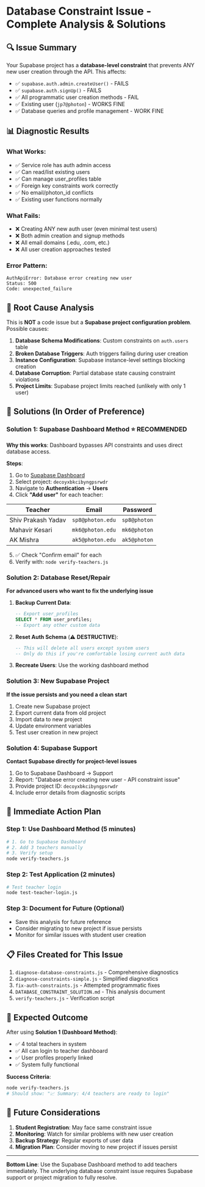 # Database Constraint Issue - Complete Analysis & Solutions

## 🔍 **Issue Summary**

Your Supabase project has a **database-level constraint** that prevents ANY new user creation through the API. This affects:
- ✅ `supabase.auth.admin.createUser()` - FAILS
- ✅ `supabase.auth.signUp()` - FAILS  
- ✅ All programmatic user creation methods - FAIL
- ✅ Existing user (`jp7@photon`) - WORKS FINE
- ✅ Database queries and profile management - WORK FINE

## 📊 **Diagnostic Results**

### What Works:
- ✅ Service role has auth admin access
- ✅ Can read/list existing users
- ✅ Can manage user_profiles table
- ✅ Foreign key constraints work correctly
- ✅ No email/photon_id conflicts
- ✅ Existing user functions normally

### What Fails:
- ❌ Creating ANY new auth user (even minimal test users)
- ❌ Both admin creation and signup methods
- ❌ All email domains (.edu, .com, etc.)
- ❌ All user creation approaches tested

### Error Pattern:
```
AuthApiError: Database error creating new user
Status: 500
Code: unexpected_failure
```

## 🎯 **Root Cause Analysis**

This is **NOT** a code issue but a **Supabase project configuration problem**. Possible causes:

1. **Database Schema Modifications**: Custom constraints on `auth.users` table
2. **Broken Database Triggers**: Auth triggers failing during user creation
3. **Instance Configuration**: Supabase instance-level settings blocking creation
4. **Database Corruption**: Partial database state causing constraint violations
5. **Project Limits**: Supabase project limits reached (unlikely with only 1 user)

## 🔧 **Solutions (In Order of Preference)**

### Solution 1: Supabase Dashboard Method ⭐ **RECOMMENDED**
**Why this works**: Dashboard bypasses API constraints and uses direct database access.

**Steps**:
1. Go to [Supabase Dashboard](https://supabase.com/dashboard)
2. Select project: `decoyxbkcibyngpsrwdr`
3. Navigate to **Authentication** → **Users**
4. Click **"Add user"** for each teacher:

| Teacher | Email | Password |
|---------|-------|----------|
| Shiv Prakash Yadav | `sp8@photon.edu` | `sp8@photon` |
| Mahavir Kesari | `mk6@photon.edu` | `mk6@photon` |
| AK Mishra | `ak5@photon.edu` | `ak5@photon` |

5. ✅ Check "Confirm email" for each
6. Verify with: `node verify-teachers.js`

### Solution 2: Database Reset/Repair
**For advanced users who want to fix the underlying issue**

1. **Backup Current Data**:
   ```sql
   -- Export user_profiles
   SELECT * FROM user_profiles;
   -- Export any other custom data
   ```

2. **Reset Auth Schema** (⚠️ **DESTRUCTIVE**):
   ```sql
   -- This will delete all users except system users
   -- Only do this if you're comfortable losing current auth data
   ```

3. **Recreate Users**: Use the working dashboard method

### Solution 3: New Supabase Project
**If the issue persists and you need a clean start**

1. Create new Supabase project
2. Export current data from old project
3. Import data to new project
4. Update environment variables
5. Test user creation in new project

### Solution 4: Supabase Support
**Contact Supabase directly for project-level issues**

1. Go to Supabase Dashboard → Support
2. Report: "Database error creating new user - API constraint issue"
3. Provide project ID: `decoyxbkcibyngpsrwdr`
4. Include error details from diagnostic scripts

## 🚀 **Immediate Action Plan**

### Step 1: Use Dashboard Method (5 minutes)
```bash
# 1. Go to Supabase Dashboard
# 2. Add 3 teachers manually
# 3. Verify setup
node verify-teachers.js
```

### Step 2: Test Application (2 minutes)
```bash
# Test teacher login
node test-teacher-login.js
```

### Step 3: Document for Future (Optional)
- Save this analysis for future reference
- Consider migrating to new project if issue persists
- Monitor for similar issues with student user creation

## 📋 **Files Created for This Issue**

1. `diagnose-database-constraints.js` - Comprehensive diagnostics
2. `diagnose-constraints-simple.js` - Simplified diagnostics  
3. `fix-auth-constraints.js` - Attempted programmatic fixes
4. `DATABASE_CONSTRAINT_SOLUTION.md` - This analysis document
5. `verify-teachers.js` - Verification script

## 🎯 **Expected Outcome**

After using **Solution 1 (Dashboard Method)**:
- ✅ 4 total teachers in system
- ✅ All can login to teacher dashboard
- ✅ User profiles properly linked
- ✅ System fully functional

**Success Criteria**:
```bash
node verify-teachers.js
# Should show: "📈 Summary: 4/4 teachers are ready to login"
```

## 🔮 **Future Considerations**

1. **Student Registration**: May face same constraint issue
2. **Monitoring**: Watch for similar problems with new user creation
3. **Backup Strategy**: Regular exports of user data
4. **Migration Plan**: Consider moving to new project if issues persist

---

**Bottom Line**: Use the Supabase Dashboard method to add teachers immediately. The underlying database constraint issue requires Supabase support or project migration to fully resolve.